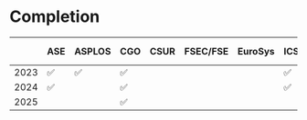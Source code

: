 # Completion

|      | ASE  | ASPLOS | CGO  | CSUR | FSEC/FSE | EuroSys | ICS  | ICSE | ISCA | ISSTA | MICRO | OOPSLA | OSDI | PACT | PLDI | POPL | PPoPP | SC   | TACO | TOCS | TOPLAS | TOSEM | USenix ATC |
| ---- | ---- | ------ | ---- | ---- | -------- | ------- | ---- | ---- | ---- | ----- | ----- | ------ | ---- | ---- | ---- | ---- | ----- | ---- | ---- | ---- | ------ | ----- | ---------- |
| 2023 | ✅    | ✅      | ✅    |      |          |         | ✅    |      | ✅    |       | ✅     |        | ✅    |      |      |      |       |      |      |      |        |       |            |
| 2024 | ✅    |        | ✅    |      |          |         | ✅    |      |      |       |       |        |      |      |      |      |       |      |      |      |        |       |            |
| 2025 |      |        | ✅    |      |          |         |      |      |      |       |       |        |      |      |      |      |       |      |      |      |        |       |            |







